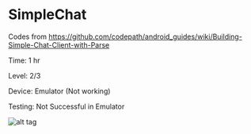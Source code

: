 # SimpleChat

Codes from https://github.com/codepath/android_guides/wiki/Building-Simple-Chat-Client-with-Parse

Time: 1 hr

Level: 2/3

Device: Emulator (Not working)

Testing: Not Successful in Emulator

![alt tag](https://cloud.githubusercontent.com/assets/11301947/9419332/9d5d33c0-480f-11e5-8ea4-8838b7083009.png)

